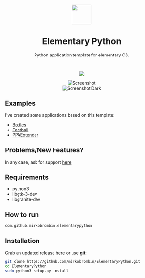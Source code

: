 <div align="center">
  <p align="center">
    <img src="https://github.com/mirkobrombin/ElementaryPython/blob/master/data/com.github.mirkobrombin.elementarypython.svg" width="64">
  </p>
  <h1 align="center">Elementary Python</h1>
  <p align="center">Python application template for elementary OS. </p>
</div>

<br/>

<p align="center">
   <a href="https://github.com/mirkobrombin/ElementaryPython/blob/master/LICENSE">
    <img src="https://img.shields.io/badge/License-GPL--3.0-blue.svg">
   </a>
</p>

<p align="center">
    <img  src="https://github.com/mirkobrombin/ElementaryPython/blob/master/screenshot.png" alt="Screenshot"> <br>
    <img  src="https://github.com/mirkobrombin/ElementaryPython/blob/master/screenshot-dark.png" alt="Screenshot Dark">
</p>

## Examples
I've created some applications based on this template: 
- [Bottles](https://github.com/mirkobrombin/Bottles)
- [Football](https://github.com/mirkobrombin/Football)
- [PPAExtender](https://github.com/mirkobrombin/PPAExtender)

## Problems/New Features?
In any case, ask for support [here](https://github.com/mirkobrombin/ElementaryPython/issues).

## Requirements
- python3
- libgtk-3-dev
- libgranite-dev 

## How to run
```bash
com.github.mirkobrombin.elementarypython
```

## Installation
Grab an updated release [here](https://github.com/mirkobrombin/ElementaryPython/archive/master.zip) or use **git**:

```bash
git clone https://github.com/mirkobrombin/ElementaryPython.git
cd ElementaryPython
sudo python3 setup.py install
```


